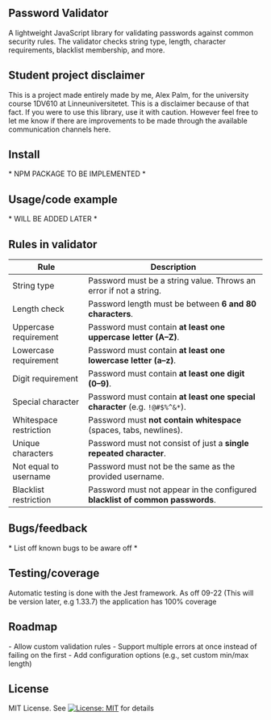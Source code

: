 <h2>Password Validator</h2>
A lightweight JavaScript library for validating passwords against common security rules.  
The validator checks string type, length, character requirements, blacklist membership, and more.

<h2>Student project disclaimer</h2>
This is a project made entirely made by me, Alex Palm, for the university course 1DV610 at Linneuniversitetet. This is a disclaimer because of that fact. If you were to use this library, use it with caution. However feel free to let me know if there are improvements to be made through the available communication channels here.

<h2>Install</h2>
* NPM PACKAGE TO BE IMPLEMENTED *

<h2>Usage/code example</h2>
* WILL BE ADDED LATER *

<h2>Rules in validator</h2>

| Rule                   | Description                                                                 |
|------------------------|-----------------------------------------------------------------------------|
| String type            | Password must be a string value. Throws an error if not a string.           |
| Length check           | Password length must be between **6 and 80 characters**.                    |
| Uppercase requirement  | Password must contain **at least one uppercase letter (A–Z)**.              |
| Lowercase requirement  | Password must contain **at least one lowercase letter (a–z)**.              |
| Digit requirement      | Password must contain **at least one digit (0–9)**.                         |
| Special character      | Password must contain **at least one special character** (e.g. `!@#$%^&*`). |
| Whitespace restriction | Password must **not contain whitespace** (spaces, tabs, newlines).          |
| Unique characters      | Password must not consist of just a **single repeated character**.          |
| Not equal to username  | Password must not be the same as the provided username.                     |
| Blacklist restriction  | Password must not appear in the configured **blacklist of common passwords**.|


<h2>Bugs/feedback</h2>
* List off known bugs to be aware off *

<h2>Testing/coverage</h2>
Automatic testing is done with the Jest framework. As off 09-22 (This will be version later, e.g 1.33.7) the application has 100% coverage

<h2>Roadmap</h2>
- Allow custom validation rules
- Support multiple errors at once instead of failing on the first
- Add configuration options (e.g., set custom min/max length)

<h2>License</h2>

MIT License. See [![License: MIT](https://img.shields.io/badge/License-MIT-yellow.svg)](./LICENSE)
 for details
